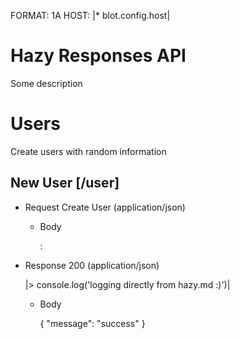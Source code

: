 FORMAT: 1A
HOST: |* blot.config.host|

# Hazy Responses API
Some description

# Users
Create users with random information

## New User [/user]

+ Request Create User (application/json)

    + Body

        :[](user.json)

+ Response 200 (application/json)

    |> console.log('logging directly from hazy.md :)')|

    + Body

        { "message": "success" }
